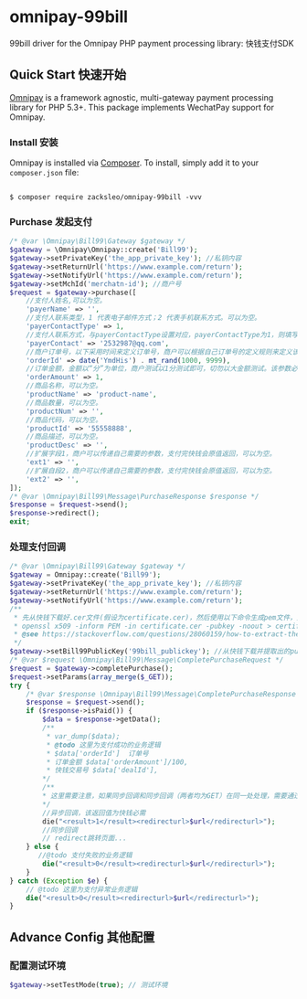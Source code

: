 # omnipay-99bill

99bill driver for the Omnipay PHP payment processing library:  快钱支付SDK

## Quick Start  快速开始

[Omnipay](https://github.com/omnipay/omnipay) is a framework agnostic, multi-gateway payment
processing library for PHP 5.3+. This package implements WechatPay support for Omnipay.

### Install 安装

Omnipay is installed via [Composer](http://getcomposer.org/). To install, simply add it
to your `composer.json` file:

```shell

$ composer require zacksleo/omnipay-99bill -vvv

```

### Purchase 发起支付

```php
/* @var \Omnipay\Bill99\Gateway $gateway */
$gateway = \Omnipay\Omnipay::create('Bill99');
$gateway->setPrivateKey('the_app_private_key'); //私钥内容
$gateway->setReturnUrl('https://www.example.com/return');
$gateway->setNotifyUrl('https://www.example.com/return');
$gateway->setMchId('merchatn-id'); //商户号
$request = $gateway->purchase([
    //支付人姓名,可以为空。
    'payerName' => '',
    //支付人联系类型，1 代表电子邮件方式；2 代表手机联系方式。可以为空。
    'payerContactType' => 1,
    //支付人联系方式，与payerContactType设置对应，payerContactType为1，则填写邮箱地址；payerContactType为2，则填写手机号码。可以为空。
    'payerContact' => '2532987@qq.com',
    //商户订单号，以下采用时间来定义订单号，商户可以根据自己订单号的定义规则来定义该值，不能为空。
    'orderId' => date('YmdHis') . mt_rand(1000, 9999),
    //订单金额，金额以“分”为单位，商户测试以1分测试即可，切勿以大金额测试。该参数必填。    
    'orderAmount' => 1,
    //商品名称，可以为空。
    'productName' => 'product-name',
    //商品数量，可以为空。
    'productNum' => '',
    //商品代码，可以为空。
    'productId' => '55558888',
    //商品描述，可以为空。
    'productDesc' => '',
    //扩展字段1，商户可以传递自己需要的参数，支付完快钱会原值返回，可以为空。
    'ext1' => '',
    //扩展自段2，商户可以传递自己需要的参数，支付完快钱会原值返回，可以为空。
    'ext2' => '',
]);
/* @var \Omnipay\Bill99\Message\PurchaseResponse $response */
$response = $request->send();
$response->redirect();
exit;
```

### 处理支付回调

```php
/* @var \Omnipay\Bill99\Gateway $gateway */
$gateway = Omnipay::create('Bill99');
$gateway->setPrivateKey('the_app_private_key'); //私钥内容
$gateway->setReturnUrl('https://www.example.com/return');
$gateway->setNotifyUrl('https://www.example.com/return');
/**
 * 先从快钱下载好.cer文件(假设为certificate.cer)，然后使用以下命令生成pem文件，里面即为public key(certificate_publickey.pem)
 * openssl x509 -inform PEM -in certificate.cer -pubkey -noout > certificate_publickey.pem
 * @see https://stackoverflow.com/questions/28060159/how-to-extract-the-rsa-public-key-from-a-cer-and-store-it-in-a-pem-using-opens 
 */
$gateway->setBill99PublicKey('99bill_publickey'); //从快钱下载并提取出的public key
/* @var $request \Omnipay\Bill99\Message\CompletePurchaseRequest */
$request = $gateway->completePurchase();
$request->setParams(array_merge($_GET));
try {
    /* @var $response \Omnipay\Bill99\Message\CompletePurchaseResponse */
    $response = $request->send();
    if ($response->isPaid()) {
        $data = $response->getData();        
        /**
         * var_dump($data);
         * @todo 这里为支付成功的业务逻辑
         * $data['orderId']  订单号
         * 订单金额 $data['orderAmount']/100,
         * 快钱交易号 $data['dealId'],         
        */
        /**
        * 这里需要注意，如果同步回调和同步回调（两者均为GET）在同一处处理，需要通过一定方式区分是异步还是同步，两者返回信息不同，如用户登录状态($_SESSION['uid'])
        */
        //异步回调，该返回值为快钱必需
        die("<result>1</result><redirecturl>$url</redirecturl>");
        //同步回调
        // redirect跳转页面...
    } else {
       //@todo 支付失败的业务逻辑
        die("<result>0</result><redirecturl>$url</redirecturl>");
    }
} catch (Exception $e) {
    // @todo 这里为支付异常业务逻辑
    die("<result>0</result><redirecturl>$url</redirecturl>");
}
```

## Advance Config  其他配置

### 配置测试环境

```php
$gateway->setTestMode(true); // 测试环境

```
